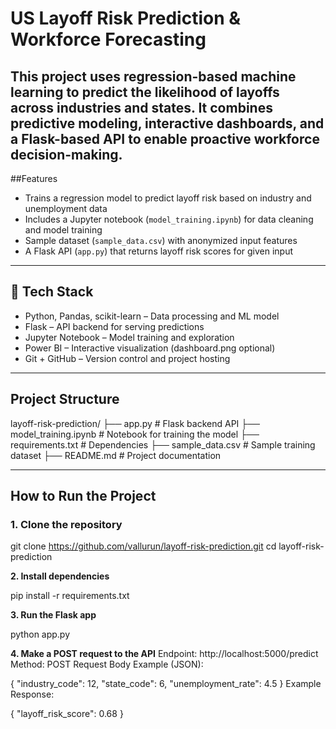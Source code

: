 # US Layoff Risk Prediction & Workforce Forecasting

This project uses regression-based machine learning to predict the likelihood of layoffs across industries and states. It combines predictive modeling, interactive dashboards, and a Flask-based API to enable proactive workforce decision-making.
---

##Features
- Trains a regression model to predict layoff risk based on industry and unemployment data  
- Includes a Jupyter notebook (`model_training.ipynb`) for data cleaning and model training  
- Sample dataset (`sample_data.csv`) with anonymized input features  
- A Flask API (`app.py`) that returns layoff risk scores for given input  
---

## 🔧 Tech Stack
- Python, Pandas, scikit-learn – Data processing and ML model  
- Flask – API backend for serving predictions  
- Jupyter Notebook – Model training and exploration  
- Power BI – Interactive visualization (dashboard.png optional)  
- Git + GitHub – Version control and project hosting
---

## Project Structure
layoff-risk-prediction/
├── app.py # Flask backend API
├── model_training.ipynb # Notebook for training the model
├── requirements.txt # Dependencies
├── sample_data.csv # Sample training dataset
├── README.md # Project documentation

---

## How to Run the Project

### 1. Clone the repository

git clone https://github.com/vallurun/layoff-risk-prediction.git
cd layoff-risk-prediction

**2. Install dependencies**

pip install -r requirements.txt

**3. Run the Flask app**

python app.py

**4. Make a POST request to the API**
Endpoint: http://localhost:5000/predict
Method: POST
Request Body Example (JSON):

{
  "industry_code": 12,
  "state_code": 6,
  "unemployment_rate": 4.5
}
Example Response:

{
  "layoff_risk_score": 0.68
}
